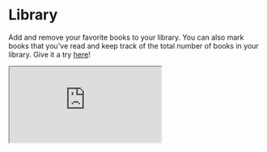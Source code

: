 # Library

Add and remove your favorite books to your library.
You can also mark books that you've read and keep track of the total number of books in your library.
Give it a try <a href="">here</a>!

<iframe src='https://gfycat.com/ifr/SoulfulCreativeGrouse'></iframe>
